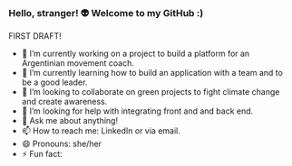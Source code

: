 ### Hello, stranger! 👽 Welcome to my GitHub :)

<!--
**celes-sb/celes-sb** is a ✨ _special_ ✨ repository because its `README.md` (this file) appears on your GitHub profile.

I am glad the algorithm brought you here. My name is <b>Celeste</b>

- 🔭 I’m currently working on ...
- 🌱 I’m currently learning ...
- 👯 I’m looking to collaborate on ...
- 🤔 I’m looking for help with ...
- 💬 Ask me about ...
- 📫 How to reach me: ...
- 😄 Pronouns: ...
- ⚡ Fun fact: ...
-->

FIRST DRAFT!

- 🔭 I’m currently working on a project to build a platform for an Argentinian movement coach.
- 🌱 I’m currently learning how to build an application with a team and to be a good leader.
- 👯 I’m looking to collaborate on green projects to fight climate change and create awareness.
- 🤔 I’m looking for help with integrating front and and back end.
- 💬 Ask me about anything!
- 📫 How to reach me: LinkedIn or via email.
- 😄 Pronouns: she/her
- ⚡ Fun fact: 
